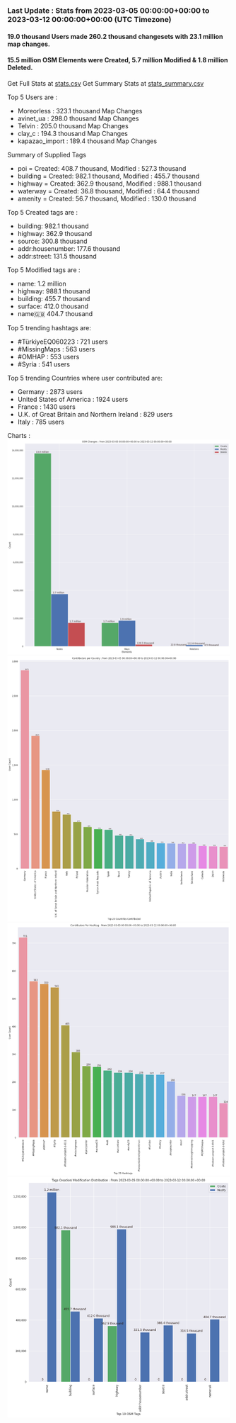 ### Last Update : Stats from 2023-03-05 00:00:00+00:00 to 2023-03-12 00:00:00+00:00 (UTC Timezone)

#### 19.0 thousand Users made 260.2 thousand changesets with 23.1 million map changes.
#### 15.5 million OSM Elements were Created, 5.7 million Modified & 1.8 million Deleted.
Get Full Stats at [stats.csv](./stats/Global/Weekly/stats.csv)
Get Summary Stats at [stats_summary.csv](./stats/Global/Weekly/stats_summary.csv)

Top 5 Users are : 
- Moreorless : 323.1 thousand Map Changes
- avinet_ua : 298.0 thousand Map Changes
- Telvin : 205.0 thousand Map Changes
- clay_c : 194.3 thousand Map Changes
- kapazao_import : 189.4 thousand Map Changes

Summary of Supplied Tags
- poi = Created: 408.7 thousand, Modified : 527.3 thousand
- building = Created: 982.1 thousand, Modified : 455.7 thousand
- highway = Created: 362.9 thousand, Modified : 988.1 thousand
- waterway = Created: 36.8 thousand, Modified : 64.4 thousand
- amenity = Created: 56.7 thousand, Modified : 130.0 thousand


Top 5 Created tags are :
- building: 982.1 thousand
- highway: 362.9 thousand
- source: 300.8 thousand
- addr:housenumber: 177.6 thousand
- addr:street: 131.5 thousand


Top 5 Modified tags are :
- name: 1.2 million
- highway: 988.1 thousand
- building: 455.7 thousand
- surface: 412.0 thousand
- name:uk: 404.7 thousand


Top 5 trending hashtags are:
- #TürkiyeEQ060223 : 721 users
- #MissingMaps : 563 users
- #OMHAP : 553 users
- #Syria : 541 users


Top 5 trending Countries where user contributed are:
- Germany : 2873 users
- United States of America : 1924 users
- France : 1430 users
- U.K. of Great Britain and Northern Ireland : 829 users
- Italy : 785 users


 Charts : 
![Alt text](./stats_osm_changes.png) 
![Alt text](./stats_users_per_country.png) 
![Alt text](./stats_users_per_hashtag.png) 
![Alt text](./stats_tags.png) 